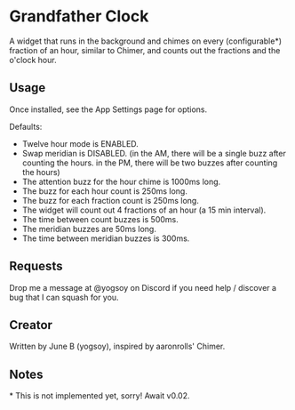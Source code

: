 # Grandfather Clock

A widget that runs in the background and chimes on every (configurable*) fraction of an hour, similar to Chimer, and counts out the fractions and the o'clock hour.

## Usage

Once installed, see the App Settings page for options.

Defaults:
- Twelve hour mode is ENABLED.
- Swap meridian is DISABLED. (in the AM, there will be a single buzz after counting the hours. in the PM, there will be two buzzes after counting the hours)
- The attention buzz for the hour chime is 1000ms long.
- The buzz for each hour count is 250ms long.
- The buzz for each fraction count is 250ms long.
- The widget will count out 4 fractions of an hour (a 15 min interval).
- The time between count buzzes is 500ms.
- The meridian buzzes are 50ms long.
- The time between meridian buzzes is 300ms.

## Requests

Drop me a message at @yogsoy on Discord if you need help / discover a bug that I can squash for you.

## Creator

Written by June B (yogsoy), inspired by aaronrolls' Chimer.

## Notes

\*  This is not implemented yet, sorry! Await v0.02.
